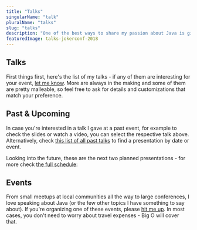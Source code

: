 ```yaml
---
title: "Talks"
singularName: "talk"
pluralName: "talks"
slug: "talks"
description: "One of the best ways to share my passion about Java is giving a talk - be it at a local meetup, an international conference, anywhere in between, and (nowadays) remotely. Here's a list of my talks."
featuredImage: talks-jokerconf-2018
---
```


## Talks

First things first, here's the list of my talks - if any of them are interesting for your event, [let me know](contact).
More are always in the making and some of them are pretty malleable, so feel free to ask for details and customizations that match your preference.

<postlist kind="channel"></postlist>

## Past & Upcoming

In case you're interested in a talk I gave at a past event, for example to check the slides or watch a video, you can select the respective talk above.
Alternatively, check [this list of all past talks](/past-talks) to find a presentation by date or event.

Looking into the future, these are the next two planned presentations - for more check [the full schedule](/schedule):

<calendar type="talks" time="upcoming" order="asc" limit="2" display="list"></calendar>

## Events

From small meetups at local communities all the way to large conferences, I love speaking about Java (or the few other topics I have something to say about).
If you're organizing one of these events, please [hit me up](/contact).
In most cases, you don't need to worry about travel expenses - Big O will cover that.

<!--
### Community Meetings

Local communities like Java User Groups are the backbone of the Java community and presenting there before chit-chatting about Java over snacks and drinks is always great fun.
I'll gladly be there if time permits.

I expect to cover travel expenses myself, but if your group has the means to reimburse them, let me know - it makes it all the more likely I can arrange a visit.
Alternatively, we can look at organizing [a course](courses), either under the meetup's roof or at a local company, or [an in-house presentation](#in-house-events).

### Conferences

I love speaking at conferences, large or small!
Please [hit me up](/contact) if you're organizing one.

They're usually commercial events and in exchange for my time and knowledge I assume they'll cover travel expenses.
In addition to that, we can discuss organizing a [a course](courses) at the event or at a local company.

### In-house Events

Many companies invest into their developers' skills by organizing internal events.
Giving a large group of collaborating coders a leg up on the newest Java developments is a great opportunity to upskill entire teams and directly impact a project's code base.

My common rate for such a presentation (including preparation and follow-up conversations) is **800 EUR**.
Travel expenses are extra, but can be reduced by other activities in the vicinity, most commonly a [community meeting](#community-meetings).

### Remote

Travel expenses aside, everything above holds the same for remote talks.
-->
